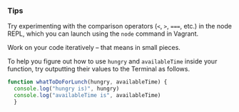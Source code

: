 ### Tips

Try experimenting with the comparison operators (`<`, `>`, `===`, etc.) in the node REPL, which you can launch using the `node` command in Vagrant.

Work on your code iteratively – that means in small pieces. 

To help you figure out how to use `hungry` and `availableTime` inside your function, try outputting their values to the Terminal as follows.

```javascript 
function whatToDoForLunch(hungry, availableTime) {
  console.log("hungry is)", hungry)
  console.log("availableTime is", availableTime)
  }
  ```
   
